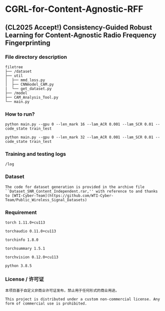 # CGRL-for-Content-Agnostic-RFF

## (CL2025 Accept!) Consistency-Guided Robust Learning for Content-Agnostic Radio Frequency Fingerprinting

### File directory description

```
filetree 
├── /dataset
├── util
│  ├── mmd_loss.py
│  ├── CNNmodel_CAM.py
|  └── get_dataset.py
├── /model
├── CAM_Analysis_Tool.py
└── main.py
```

### How to run?

```
python main.py --gpu 0 --len_mark 16 --lam_ACR 0.001 --lam_SCR 0.01 --code_state train_test

python main.py --gpu 0 --len_mark 32 --lam_ACR 0.001 --lam_SCR 0.01 --code_state train_test
```

### Training and testing logs

```
/log
```

### Dataset

```
The code for dataset generation is provided in the archive file ``Dataset_SNR_Content_Independent.rar,'' with reference to and thanks to [WTI-Cyber-Team](https://github.com/WTI-Cyber-Team/Public_Wireless_Signal_Datasets)
```

### Requirement

```
torch 1.11.0+cu113

torchaudio 0.11.0+cu113

torchinfo 1.8.0

torchsummary 1.5.1

torchvision 0.12.0+cu113

python 3.8.5

```

### License / 许可证

```
本项目基于自定义非商业许可证发布，禁止用于任何形式的商业用途。

This project is distributed under a custom non-commercial license. Any form of commercial use is prohibited.
```
